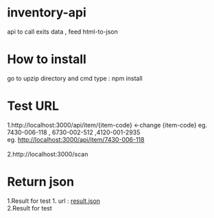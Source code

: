 # inventory-api
api to call exits data , feed html-to-json 
# How to install
go to upzip directory and cmd type : npm install

# Test URL
1.http://localhost:3000/api/item/{item-code} <-change {item-code}   eg. 7430-006-118 , 6730-002-512 ,4120-001-2935 
<br/>   eg. <a href='http://localhost:3000/api/item/7430-006-118' target='_blank'> http://localhost:3000/api/item/7430-006-118 </a><br/>   
2.http://localhost:3000/scan  
# Return json 
1.Result for test 1. url : <a href='https://github.com/kantinanm/reg-schedule/blob/master/result.json' target='_blank'>result.json</a>
<br/>2.Result for test 
